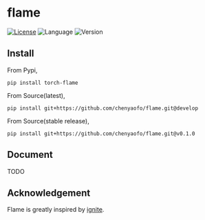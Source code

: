# flame
[![License](https://img.shields.io/badge/License-BSD%203--Clause-blue.svg)](https://opensource.org/licenses/BSD-3-Clause)
![Language](https://img.shields.io/badge/python-3.6%20%7C%203.7-blue.svg)
![Version](https://img.shields.io/badge/version-v0.1.0beta0-blue.svg)

## Install

From Pypi,

``` plain
pip install torch-flame
```

From Source(latest),

``` plain
pip install git+https://github.com/chenyaofo/flame.git@develop
```

From Source(stable release),
``` plain
pip install git+https://github.com/chenyaofo/flame.git@v0.1.0
```

## Document

TODO

## Acknowledgement

Flame is greatly inspired by [ignite](https://github.com/pytorch/ignite).


